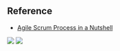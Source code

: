 ## Reference

* [Agile Scrum Process in a Nutshell](https://medium.com/@realjoselara/agile-scrum-process-in-a-nutshell-6ec32a59efb)

![](https://github.com/geoffreylink/Projects/blob/master/01%20Continuous%20Deployment/images/AgileScrumFramework.png)
![](https://github.com/geoffreylink/Projects/blob/master/01%20Continuous%20Deployment/images/DevOps.png)
